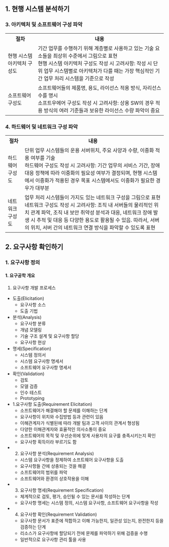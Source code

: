 ## 1. 현행 시스템 분석하기
### 3. 아키텍처 및 소프트웨어 구성 파악

<table>
    <tr>
        <th>절차</th>
        <th>내용</th>
    </tr>
    <tr>
        <td>현행 시스템 아키텍처 구성도</td>
        <td>기간 업무를 수행하기 위해 계층별로 사용하고 있는 기술 요소들을 최상위 수준에서 그림으로 표현<br>현행 시스템 아키텍처 구성도 작성 시 고려사항: 작성 시 단위 업무 시스템별로 아키텍처가 다를 때는 가장 핵심적인 기간 업무 처리 시스템을 기준으로 작성</td>
    </tr>
    <tr>
        <td>소프트웨어 구성도</td>
        <td>소프트웨어들의 제품명, 용도, 라이선스 적용 방식, 자리선스 수를 명시<br>소프트우에어 구성도 작성 시 고려사항: 상용 SW의 경우 적용 방식의 여러 기준들과 보유한 라이선스 수량 파악이 중요</td>
    </tr>
</table>

### 4. 하드웨어 및 네트워크 구성 파악
<table>
    <tr>
        <th>절차</th>
        <th>내용</th>
    </tr>
    <tr>
        <td>하드웨어 구성도</td>
        <td>단위 업무 시스템들의 운용 서버위치, 주요 사양과 수량, 이중화 적용 여부를 기술<br>하드웨어 구성도 작성 시 고려사항: 기간 업무의 서비스 기간, 장애 대응 정책에 따라 이중화의 필요성 여부가 결정되며, 현행 시스템에서 이중화가 적용된 경우 목표 시스템에서도 이중화가 필요한 경우가 대부분</td>
    </tr>
    <tr>
        <td>네트워크 구성도</td>
        <td>업무 처리 시스템들이 가지도 있는 네트워크 구성을 그림으로 표현<br>네트워크 구성도 작성 시 고려사항: 조직 내 서버들의 물리적인 위치 관계 파악, 조직 내 보안 취약성 분석과 대응, 네트워크 장애 발생 시 추적 및 대응 등 다양한 용도로 활용될 수 있음. 따라서, 서버의 위치, 서버 간의 네트워크 연결 방식을 파악할 수 있도록 표현</td>
    </tr>
</table>

## 2. 요구사항 확인하기
### 1. 요구사항 정의
#### 1. 요구공학 개요
1. 요구사항 개발 프로세스
- 도출(Elicitation)
  - 요구사항 소스
  - 도출 기법
- 분석(Analysis)
  - 요구사항 분류
  - 개념 모델링
  - 기술 구조 설계 및 요구사항 할당
  - 요구사항 현상
- 명세(Specification)
  - 시스템 정의서
  - 시스템 요구사항 명세서
  - 소프트웨어 요구사항 명세서
- 확인(Validation)
  - 검토
  - 모델 검증
  - 인수 테스트
  - Prototyping
- 1.요구사항 도출(Requirement Elicitation)
  - 소프트웨어가 해결해야 할 문제를 이해하는 단계
  - 요구사항이 위치와 수집방법 등과 관련이 있음
  - 이해관계자가 식별된에 따라 개발 팀과 고객 사이의 관계서 형성됨
  - 다양한 이해관계자와 효율적인 의사소통이 중요
  - 소프트웨어의 목적 및 우선순위에 맞게 사용자의 요구를 충족시키는지 확인
  - 요구사항 획득이라 부르기도 함
- 2. 요구사항 분석(Requirement Analysis)
  - 시스템 요구사항을 정제하여 소프트웨어 요구사항을 도출
  - 요구사항들 간에 상충되는 것을 해결
  - 소프트웨어의 범위를 파악
  - 소프트웨어와 환경의 상호작용을 이해
- 3. 요구사항 명세(Requirement Specification)
  - 체계적으로 검토, 평가, 승인될 수 있는 문서를 작성하는 단계
  - 요구사항 명세는 시스템 정의, 시스템 요구사항, 소프트웨어 요구사항을 작성
- 4. 요구사항 확인(Requirement Validation)
  - 요구사항 문서가 표준에 적합하고 이해 가능한지, 일관성 있는지, 완전한지 등을 검증하는 단계
  - 리소스가 요구사항에 할당되기 전에 문제를 파악하기 위해 검증을 수행
  - 일반적으로 요구사항 관리 툴을 사용